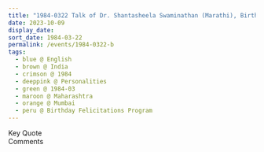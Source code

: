 ```yaml
---
title: "1984-0322 Talk of Dr. Shantasheela Swaminathan (Marathi), Birthday Felicitations Program, Sri Shanmukhananda Chandrasekarendra Saraswathi Auditorium, Vile Parle, Juhu, Mumbai, Maharashtra, India"
date: 2023-10-09
display_date: 
sort_date: 1984-03-22
permalink: /events/1984-0322-b
tags:
  - blue @ English
  - brown @ India
  - crimson @ 1984
  - deeppink @ Personalities
  - green @ 1984-03
  - maroon @ Maharashtra
  - orange @ Mumbai
  - peru @ Birthday Felicitations Program
---
```


<wave-list>
  <list-title color="green" width="75">Key Quote</list-title>
  <list-item color="BlanchedAlmond"  width="200"></list-item>
  <list-item color="Lavender"></list-item>
  <list-item color="BlanchedAlmond"></list-item>
</wave-list>

<br>

<wave-list>
  <list-title color="green" width="75">Comments</list-title>
  <list-item color="BlanchedAlmond"  width="200"></list-item>
  <list-item color="Lavender"></list-item>
  <list-item color="BlanchedAlmond"></list-item>
</wave-list>
